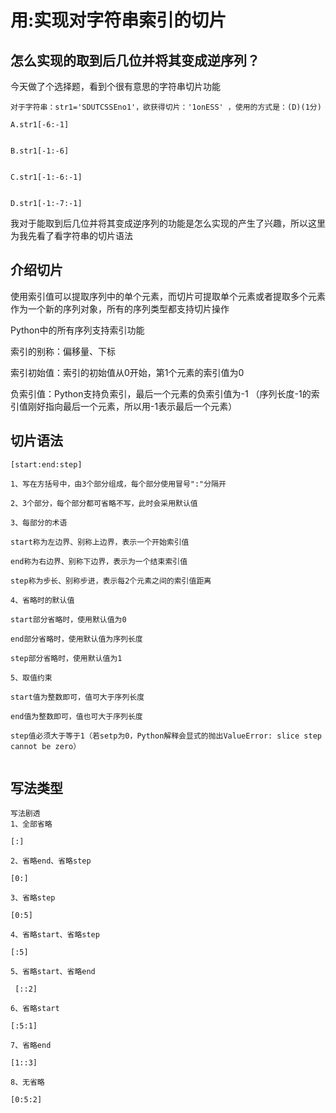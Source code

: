 # 用:实现对字符串索引的切片

## 怎么实现的取到后几位并将其变成逆序列？

今天做了个选择题，看到个很有意思的字符串切片功能</br>

```
对于字符串：str1='SDUTCSSEno1'，欲获得切片：'1onESS' ，使用的方式是：(D)(1分)

A.str1[-6:-1]


B.str1[-1:-6]


C.str1[-1:-6:-1]


D.str1[-1:-7:-1]

```
我对于能取到后几位并将其变成逆序列的功能是怎么实现的产生了兴趣，所以这里为我先看了看字符串的切片语法

## 介绍切片

使用索引值可以提取序列中的单个元素，而切片可提取单个元素或者提取多个元素作为一个新的序列对象，所有的序列类型都支持切片操作</br>

Python中的所有序列支持索引功能</br>

索引的别称：偏移量、下标</br>

索引初始值：索引的初始值从0开始，第1个元素的索引值为0</br>

负索引值：Python支持负索引，最后一个元素的负索引值为-1 （序列长度-1的索引值刚好指向最后一个元素，所以用-1表示最后一个元素）</br>



## 切片语法


```
[start:end:step]

1、写在方括号中，由3个部分组成，每个部分使用冒号":"分隔开

2、3个部分，每个部分都可省略不写，此时会采用默认值

3、每部分的术语

start称为左边界、别称上边界，表示一个开始索引值

end称为右边界、别称下边界，表示为一个结束索引值

step称为步长、别称步进，表示每2个元素之间的索引值距离

4、省略时的默认值

start部分省略时，使用默认值为0

end部分省略时，使用默认值为序列长度

step部分省略时，使用默认值为1

5、取值约束

start值为整数即可，值可大于序列长度

end值为整数即可，值也可大于序列长度

step值必须大于等于1（若setp为0，Python解释会显式的抛出ValueError: slice step cannot be zero）


```

## 写法类型


```
写法剧透
1、全部省略

[:]

2、省略end、省略step

[0:]

3、省略step

[0:5]

4、省略start、省略step

[:5]

5、省略start、省略end

 [::2]

6、省略start

[:5:1]

7、省略end

[1::3]

8、无省略

[0:5:2]

```






































